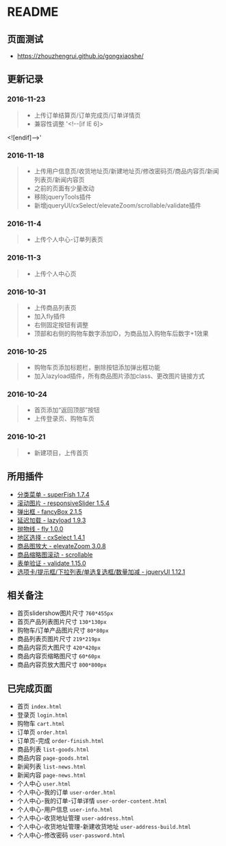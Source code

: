 # README

## 页面测试

- <https://zhouzhengrui.github.io/gongxiaoshe/>

## 更新记录

### 2016-11-23

> - 上传订单结算页/订单完成页/订单详情页
> - 兼容性调整 '<!--[if IE 6]>
<script type="text/javascript" src="js/fixIE/byeIE6.js"></script>
<![endif]-->'


### 2016-11-18

> - 上传用户信息页/收货地址页/新建地址页/修改密码页/商品内容页/新闻列表页/新闻内容页
> - 之前的页面有少量改动
> - 移除jqueryTools插件
> - 新增jqueryUI/cxSelect/elevateZoom/scrollable/validate插件

### 2016-11-4

> - 上传个人中心-订单列表页

### 2016-11-3

> - 上传个人中心页

### 2016-10-31

> - 上传商品列表页
> - 加入fly插件
> - 右侧固定按钮有调整
> - 顶部和右侧的购物车数字添加ID，为商品加入购物车后数字+1效果

### 2016-10-25

> - 购物车页添加标题栏，删除按钮添加弹出框功能
> - 加入lazyload插件，所有商品图片添加class、更改图片链接方式

### 2016-10-24

> - 首页添加“返回顶部”按钮
> - 上传登录页、购物车页

### 2016-10-21

> - 新建项目，上传首页

## 所用插件

- [分类菜单 - superFish 1.7.4](http://users.tpg.com.au/j_birch/plugins/superfish/)
- [滚动图片 - responsiveSlider 1.5.4](http://responsiveslides.com/)
- [弹出框 - fancyBox 2.1.5](http://fancyapps.com/fancybox/)
- [延迟加载 - lazyload 1.9.3](http://www.appelsiini.net/projects/lazyload)
- [抛物线 - fly 1.0.0](https://github.com/amibug/fly)
- [地区选择 - cxSelect 1.4.1](http://code.ciaoca.com/jquery/cxSelect/)
- [商品图放大 - elevateZoom 3.0.8](www.elevateweb.co.uk/image-zoom)
- [商品缩略图滚动 - scrollable](http://jquerytools.github.io/documentation/scrollable/index.html)
- [表单验证 - validate 1.15.0](http://jqueryvalidation.org/)
- [选项卡/提示框/下拉列表/单选复选框/数量加减 - jqueryUI 1.12.1](http://api.jqueryui.com/)

## 相关备注

- 首页slidershow图片尺寸 `760*455px`
- 首页产品列表图片尺寸 `130*130px`
- 购物车/订单产品图片尺寸 `80*80px`
- 商品列表页图片尺寸 `219*219px`
- 商品内容页大图尺寸 `420*420px`
- 商品内容页缩略图尺寸 `60*60px`
- 商品内容页放大图尺寸 `800*800px`

## 已完成页面

- 首页 `index.html`
- 登录页 `login.html`
- 购物车 `cart.html`
- 订单页 `order.html`
- 订单页-完成 `order-finish.html`
- 商品列表 `list-goods.html`
- 商品内容 `page-goods.html`
- 新闻列表 `list-news.html`
- 新闻内容 `page-news.html`
- 个人中心 `user.html`
- 个人中心-我的订单 `user-order.html`
- 个人中心-我的订单-订单详情 `user-order-content.html`
- 个人中心-用户信息 `user-info.html`
- 个人中心-收货地址管理 `user-address.html`
- 个人中心-收货地址管理-新建收货地址 `user-address-build.html`
- 个人中心-修改密码 `user-password.html`
